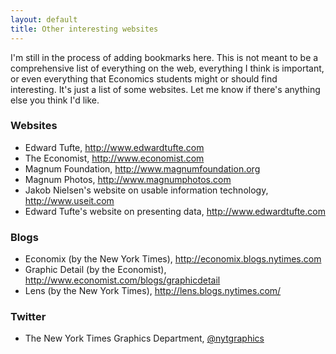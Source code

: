 ```yaml
---
layout: default
title: Other interesting websites
---
```


I'm still in the process of adding bookmarks here. This is not meant
to be a comprehensive list of everything on the web, everything I
think is important, or even everything that Economics students might
or should find interesting. It's just a list of some websites. Let me
know if there's anything else you think I'd like.

### Websites

* Edward Tufte, <http://www.edwardtufte.com>
* The Economist, <http://www.economist.com>
* Magnum Foundation, <http://www.magnumfoundation.org>
* Magnum Photos, <http://www.magnumphotos.com>
* Jakob Nielsen's website on usable information technology, <http://www.useit.com>
* Edward Tufte's website on presenting data, <http://www.edwardtufte.com>

### Blogs

* Economix (by the New York Times), <http://economix.blogs.nytimes.com>
* Graphic Detail (by the Economist), <http://www.economist.com/blogs/graphicdetail>
* Lens (by the New York Times), <http://lens.blogs.nytimes.com/>

### Twitter

* The New York Times Graphics Department, [@nytgraphics](https://twitter.com/nytgraphics)
